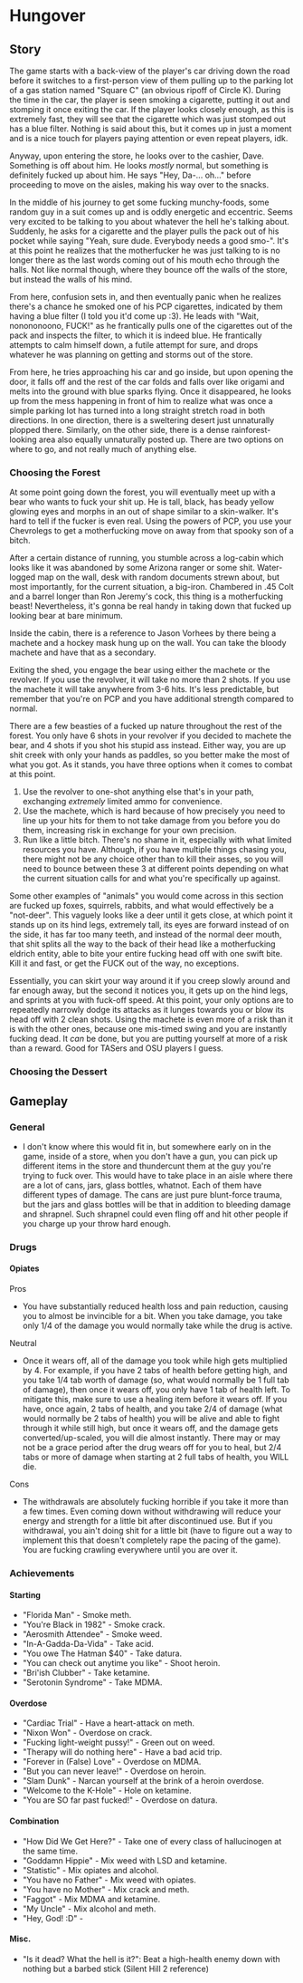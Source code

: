 # Hungover
## Story
The game starts with a back-view of the player's car driving down the road before it switches to a first-person view of them pulling up to the parking lot of a gas station named "Square C" (an obvious ripoff of Circle K). During the time in the car, the player is seen smoking a cigarette, putting it out and stomping it once exiting the car. If the player looks closely enough, as this is extremely fast, they will see that the cigarette which was just stomped out has a blue filter. Nothing is said about this, but it comes up in just a moment and is a nice touch for players paying attention or even repeat players, idk.

Anyway, upon entering the store, he looks over to the cashier, Dave. Something is off about him. He looks *mostly* normal, but something is definitely fucked up about him. He says "Hey, Da-... oh..." before proceeding to move on the aisles, making his way over to the snacks.

In the middle of his journey to get some fucking munchy-foods, some random guy in a suit comes up and is oddly energetic and eccentric. Seems very excited to be talking to you about whatever the hell he's talking about. Suddenly, he asks for a cigarette and the player pulls the pack out of his pocket while saying "Yeah, sure dude. Everybody needs a good smo-". It's at this point he realizes that the motherfucker he was just talking to is no longer there as the last words coming out of his mouth echo through the halls. Not like normal though, where they bounce off the walls of the store, but instead the walls of his mind.

From here, confusion sets in, and then eventually panic when he realizes there's a chance he smoked one of his PCP cigarettes, indicated by them having a blue filter (I told you it'd come up :3). He leads with "Wait, nonononoono, FUCK!" as he frantically pulls one of the cigarettes out of the pack and inspects the filter, to which it is indeed blue. He frantically attempts to calm himself down, a futile attempt for sure, and drops whatever he was planning on getting and storms out of the store.

From here, he tries approaching his car and go inside, but upon opening the door, it falls off and the rest of the car folds and falls over like origami and melts into the ground with blue sparks flying. Once it disappeared, he looks up from the mess happening in front of him to realize what was once a simple parking lot has turned into a long straight stretch road in both directions. In one direction, there is a sweltering desert just unnaturally plopped there. Similarly, on the other side, there is a dense rainforest-looking area also equally unnaturally posted up. There are two options on where to go, and not really much of anything else.

### Choosing the Forest
At some point going down the forest, you will eventually meet up with a bear who wants to fuck your shit up. He is tall, black, has beady yellow glowing eyes and morphs in an out of shape similar to a skin-walker. It's hard to tell if the fucker is even real. Using the powers of PCP, you use your Chevrolegs to get a motherfucking move on away from that spooky son of a bitch.

After a certain distance of running, you stumble across a log-cabin which looks like it was abandoned by some Arizona ranger or some shit. Water-logged map on the wall, desk with random documents strewn about, but most importantly, for the current situation, a big-iron. Chambered in .45 Colt and a barrel longer than Ron Jeremy's cock, this thing is a motherfucking beast! Nevertheless, it's gonna be real handy in taking down that fucked up looking bear at bare minimum.

Inside the cabin, there is a reference to Jason Vorhees by there being a machete and a hockey mask hung up on the wall. You can take the bloody machete and have that as a secondary.

Exiting the shed, you engage the bear using either the machete or the revolver. If you use the revolver, it will take no more than 2 shots. If you use the machete it will take anywhere from 3-6 hits. It's less predictable, but remember that you're on PCP and you have additional strength compared to normal.

There are a few beasties of a fucked up nature throughout the rest of the forest. You only have 6 shots in your revolver if you decided to machete the bear, and 4 shots if you shot his stupid ass instead. Either way, you are up shit creek with only your hands as paddles, so you better make the most of what you got. As it stands, you have three options when it comes to combat at this point.
1. Use the revolver to one-shot anything else that's in your path, exchanging *extremely* limited ammo for convenience.
2. Use the machete, which is hard because of how precisely you need to line up your hits for them to not take damage from you before you do them, increasing risk in exchange for your own precision.
3. Run like a little bitch. There's no shame in it, especially with what limited resources you have. Although, if you have multiple things chasing you, there might not be any choice other than to kill their asses, so you will need to bounce between these 3 at different points depending on what the current situation calls for and what you're specifically up against.

Some other examples of "animals" you would come across in this section are fucked up foxes, squirrels, rabbits, and what would effectively be a "not-deer". This vaguely looks like a deer until it gets close, at which point it stands up on its hind legs, extremely tall, its eyes are forward instead of on the side, it has far too many teeth, and instead of the normal deer mouth, that shit splits all the way to the back of their head like a motherfucking eldrich entity, able to bite your entire fucking head off with one swift bite. Kill it and fast, or get the FUCK out of the way, no exceptions.

Essentially, you can skirt your way around it if you creep slowly around and far enough away, but the second it notices you, it gets up on the hind legs, and sprints at you with fuck-off speed. At this point, your only options are to repeatedly narrowly dodge its attacks as it lunges towards you or blow its head off with 2 clean shots. Using the machete is even more of a risk than it is with the other ones, because one mis-timed swing and you are instantly fucking dead. It *can* be done, but you are putting yourself at more of a risk than a reward. Good for TASers and OSU players I guess.

### Choosing the Dessert

## Gameplay
### General
- I don't know where this would fit in, but somewhere early on in the game, inside of a store, when you don't have a gun, you can pick up different items in the store and thundercunt them at the guy you're trying to fuck over. This would have to take place in an aisle where there are a lot of cans, jars, glass bottles, whatnot. Each of them have different types of damage. The cans are just pure blunt-force trauma, but the jars and glass bottles will be that in addition to bleeding damage and shrapnel. Such shrapnel could even fling off and hit other people if you charge up your throw hard enough.

### Drugs
#### Opiates
Pros
- You have substantially reduced health loss and pain reduction, causing you to almost be invincible for a bit. When you take damage, you take only 1/4 of the damage you would normally take while the drug is active.

Neutral
- Once it wears off, all of the damage you took while high gets multiplied by 4. For example, if you have 2 tabs of health before getting high, and you take 1/4 tab worth of damage (so, what would normally be 1 full tab of damage), then once it wears off, you only have 1 tab of health left. To mitigate this, make sure to use a healing item before it wears off. If you have, once again, 2 tabs of health, and you take 2/4 of damage (what would normally be 2 tabs of health) you will be alive and able to fight through it while still high, but once it wears off, and the damage gets converted/up-scaled, you will die almost instantly. There may or may not be a grace period after the drug wears off for you to heal, but 2/4 tabs or more of damage when starting at 2 full tabs of health, you WILL die.

Cons
- The withdrawals are absolutely fucking horrible if you take it more than a few times. Even coming down without withdrawing will reduce your energy and strength for a little bit after discontinued use. But if you withdrawal, you ain't doing shit for a little bit (have to figure out a way to implement this that doesn't completely rape the pacing of the game). You are fucking crawling everywhere until you are over it.

### Achievements
#### Starting
- "Florida Man" - Smoke meth.
- "You're Black in 1982" - Smoke crack.
- "Aerosmith Attendee" - Smoke weed.
- "In-A-Gadda-Da-Vida" - Take acid.
- "You owe The Hatman $40" - Take datura.
- "You can check out anytime you like" - Shoot heroin.
- "Bri'ish Clubber" - Take ketamine.
- "Serotonin Syndrome" - Take MDMA.
#### Overdose
- "Cardiac Trial" - Have a heart-attack on meth.
- "Nixon Won" - Overdose on crack.
- "Fucking light-weight pussy!" - Green out on weed.
- "Therapy will do nothing here" - Have a bad acid trip.
- "Forever in (False) Love" - Overdose on MDMA.
- "But you can never leave!" - Overdose on heroin.
- "Slam Dunk" - Narcan yourself at the brink of a heroin overdose.
- "Welcome to the K-Hole" - Hole on ketamine.
- "You are SO far past fucked!" - Overdose on datura.
#### Combination
- "How Did We Get Here?" - Take one of every class of hallucinogen at the same time.
- "Goddamn Hippie" - Mix weed with LSD and ketamine.
- "Statistic" - Mix opiates and alcohol.
- "You have no Father" - Mix weed with opiates.
- "You have no Mother" - Mix crack and meth.
- "Faggot" - Mix MDMA and ketamine.
- "My Uncle" - Mix alcohol and meth.
- "Hey, God! :D" - <Unsure>
#### Misc.
- "Is it dead? What the hell is it?": Beat a high-health enemy down with nothing but a barbed stick (Silent Hill 2 reference)

